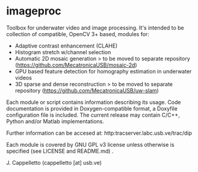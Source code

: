 # imageproc

Toolbox for underwater video and image processing.
It's intended to be collection of compatible, OpenCV 3+ based, modules for:

- Adaptive contrast enhancement (CLAHE)
- Histogram stretch w/channel selection
- Automatic 2D mosaic generation > to be moved to separate repository (https://github.com/MecatronicaUSB/mosaic-2d)
- GPU based feature detection for homography estimation in underwater videos
- 3D sparse and dense reconstruction > to be moved to separate repository (https://github.com/MecatronicaUSB/uw-slam)

Each module or script contains information describing its usage. Code documentation is provided in Doxygen-compatible format, a Doxyfile configuration file is included. The current release may contain C/C++, Python and/or Matlab implementations.

Further information can be accesed at: http:tracserver.labc.usb.ve/trac/dip

Each module is covered by GNU GPL v3 license unless otherwise is specified (see LICENSE and README.md) .

J. Cappelletto (cappelletto [at] usb.ve)
